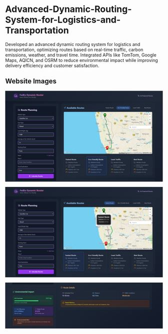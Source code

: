 # Advanced-Dynamic-Routing-System-for-Logistics-and-Transportation

Developed an advanced dynamic routing system for logistics and transportation, optimizing routes based on real-time traffic, carbon emissions, weather, and travel time. Integrated APIs like TomTom, Google Maps, AQICN, and OSRM to reduce environmental impact while improving delivery efficiency and customer satisfaction.

## Website Images

![Image 1](./frontend/w1.png)

 
![Image 2](./frontend/w2.png)


![Image 3](./frontend/w3.png)
